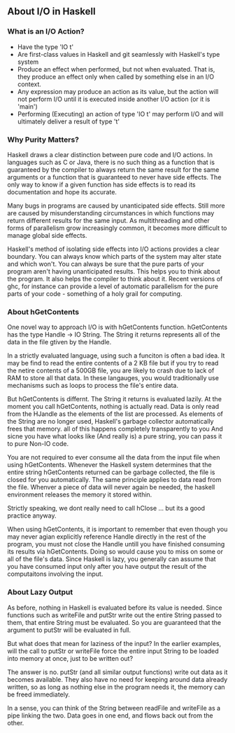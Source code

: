 ## About I/O in Haskell

### What is an I/O Action?

+ Have the type 'IO t'
+ Are first-class values in Haskell and git seamlessly with Haskell's type system
+ Produce an effect when performed, but not when evaluated. That is, they
  produce an effect only when called by something else in an I/O context.
+ Any expression may produce an action as its value, but the action will not 
  perform I/O until it is executed inside another I/O action (or it is 'main')
+ Performing (Executing) an action of type 'IO t' may perform I/O and
  will ultimately deliver a result of type 't'

### Why Purity Matters?

Haskell draws a clear distinction between pure code and I/O actions. In languages such as C or Java, 
there is no such thing as a function that is guaranteed by the compiler to always return the
same result for the same arguments or a function that is guaranteed to never have side effects.
The only way to know if a given function has side effects is to read its documentation and hope
its accurate.

Many bugs in programs are caused by unanticipated side effects. Still more are caused by misunderstanding
circumstances in which functions may return different results for the same input. As multithreading 
and other forms of parallelism grow increasingly common, it becomes more difficult to manage 
global side effects.

Haskell's method of isolating side effects into I/O actions provides a clear boundary.
You can always know which parts of the system may alter state and which won't. You can always 
be sure that the pure parts of your program aren't having unanticipated results. This helps you
to think about the program. It also helps the compiler to think about it. Recent versions of ghc, 
for instance can provide a level of automatic parallelism for the pure parts of your code - something
of a holy grail for computing.

### About hGetContents

One novel way to approach I/O is with hGetContents function. hGetContents has
the type Handle -> IO String. The String it returns represents all of the data in the file
gtiven by the Handle.

In a strictly evaluated language, using such a funciton is often a bad idea. It may be 
find to read the entire contents of a 2 KB file but if you try to read the netire contents
of a 500GB file, you are likely to crash due to lack of RAM to store all that data. In 
these langauges, you would traditionally use mechanisms such as loops to process the file's
entire data.

But hGetContents is differnt. The String it returns is evaluated lazily. At the moment
you call hGetContents, nothing is actually read. Data is only read from the HJandle as the elements
of the list are processed. As elements of the String are no longer used, Haskell's garbage collector
automatically frees that memory. all of this happens completely transparently to you
And sicne you have what looks like (And really is) a pure string, you can pass it to pure Non-IO code.

You are not required to ever consume all the data from the input file when using 
hGetContents. Whenever the Haskell system determines that the entire string
hGetContents returned can be garbage collected, the file is closed for you automatically.
The same principle applies to data read from the file. Whenver a piece of data will never again
be needed, the haskell environment releases the memory it stored within. 

Strictly speaking, we dont really need to call hClose ... but its a good practice anyway.

When using hGetContents, it is important to remember that even though you 
may never agian explicitly reference Handle directly in the rest of the 
program, you must not close the Handle untill you have finished consuming 
its results via hGetContents. Doing so would cause you to 
miss on some or all of the file's data. Since Haskell is lazy, you 
generally can assume that you have consumed input only after you have
output the result of the computaitons involving the input.

### About Lazy Output

As before, nothing in Haskell is evaluated before its value is needed. Since functions
such as writeFile and putStr write out the entire String passed to them, that 
entire String must be evaluated. So you are guaranteed that the argument to putStr will be evaluated
in full.

But what does that mean for laziness of the input? In the earlier examples, will the
call to putStr or writeFile force the entire input String to be loaded into memory at once, just to be
written out?

The answer is no. putStr (and all similar output functions) write out data as it
becomes available. They also have no need for keeping around data already written, so
as long as nothing else in the program needs it, the memory can be freed immediately.

In a sense, you can think of the String between readFile and writeFile as a pipe linking 
the two. Data goes in one end, and flows back out from the other.


